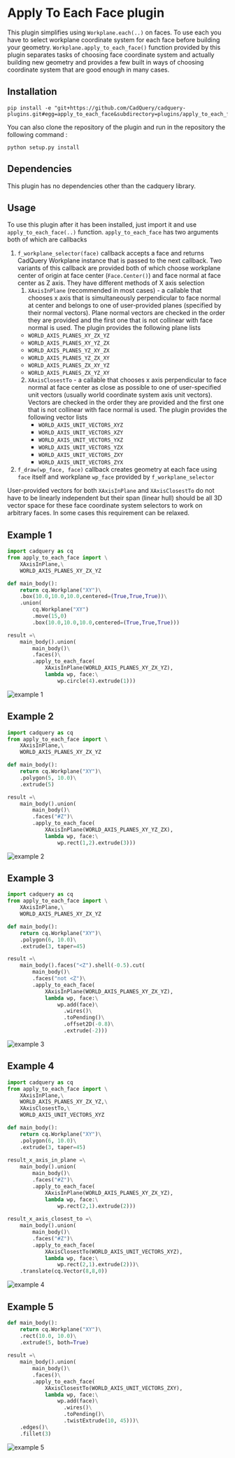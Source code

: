 # Apply To Each Face plugin

This plugin simplifies using 
`Workplane.each(..)` on faces. 
To use each you have to select workplane coordinate 
system for each face before building your geometry. 
`Workplane.apply_to_each_face()` function provided by 
this plugin separates tasks of choosing face coordinate 
system and actually building new geometry and provides 
a few built in ways of choosing coordinate system that 
are good enough in many cases.


## Installation

```
pip install -e "git+https://github.com/CadQuery/cadquery-plugins.git#egg=apply_to_each_face&subdirectory=plugins/apply_to_each_face"
```
You can also clone the repository of the plugin and run in the repository the following command :
```
python setup.py install
```

## Dependencies

This plugin has no dependencies other than the cadquery library.

## Usage

To use this plugin after it has been installed, 
just import it and use `apply_to_each_face(..)` function. 
`apply_to_each_face` has two arguments
both of which are callbacks

1. `f_workplane_selector(face)` callback accepts a face and returns 
    CadQuery Workplane instance that is passed to the next callback.
    Two variants of this callback are provided both of which
    choose workplane center of origin at face center (`Face.Center()`) and
    face normal at face center as Z axis. They have different
    methods of X axis selection
    1. `XAxisInPlane` (recommended in most cases) - a callable that chooses
      x axis that is simultaneously perpendicular to face normal at center
      and belongs to one of user-provided planes (specified by their 
      normal vectors). Plane normal vectors are checked in the order 
      they are provided and the first one that is not collinear with 
      face normal is used.
      The plugin provides the following plane lists
      - `WORLD_AXIS_PLANES_XY_ZX_YZ`
      - `WORLD_AXIS_PLANES_XY_YZ_ZX`
      - `WORLD_AXIS_PLANES_YZ_XY_ZX`
      - `WORLD_AXIS_PLANES_YZ_ZX_XY`
      - `WORLD_AXIS_PLANES_ZX_XY_YZ`
      - `WORLD_AXIS_PLANES_ZX_YZ_XY`
    2. `XAxisClosestTo` - a callable that chooses x axis perpendicular 
       to face normal at face center as close as possible to one 
       of user-specified unit vectors (usually world coordinate 
       system axis unit vectors).
       Vectors are checked in the order they are provided and the first one
       that is not collinear with face normal is used.
       The plugin provides the following vector lists
       - `WORLD_AXIS_UNIT_VECTORS_XYZ`
       - `WORLD_AXIS_UNIT_VECTORS_XZY`
       - `WORLD_AXIS_UNIT_VECTORS_YXZ`
       - `WORLD_AXIS_UNIT_VECTORS_YZX`
       - `WORLD_AXIS_UNIT_VECTORS_ZXY`
       - `WORLD_AXIS_UNIT_VECTORS_ZYX`    
2. `f_draw(wp_face, face)` callback creates geometry at each face using 
   `face` itself and workplane `wp_face` provided by `f_workplane_selector`

User-provided vectors  for both `XAxisInPlane` and `XAxisClosestTo` do not
have to be linearly independent but their span (linear hull) should be all
3D vector space for these face coordinate system selectors to work on 
arbitrary faces. In some cases this requirement can be relaxed.


## Example 1
```python
import cadquery as cq
from apply_to_each_face import \
    XAxisInPlane,\
    WORLD_AXIS_PLANES_XY_ZX_YZ

def main_body():
    return cq.Workplane("XY")\
    .box(10.0,10.0,10.0,centered=(True,True,True))\
    .union(
        cq.Workplane("XY")
        .move(15,0)
        .box(10.0,10.0,10.0,centered=(True,True,True))) 

result =\
    main_body().union(    
        main_body()\
        .faces()\
        .apply_to_each_face(
            XAxisInPlane(WORLD_AXIS_PLANES_XY_ZX_YZ),
            lambda wp, face:\
                wp.circle(4).extrude(1)))
```
![example 1](ex1.png "Example 1")


## Example 2
```python
import cadquery as cq
from apply_to_each_face import \
    XAxisInPlane,\
    WORLD_AXIS_PLANES_XY_ZX_YZ

def main_body():
    return cq.Workplane("XY")\
    .polygon(5, 10.0)\
    .extrude(5)

result =\
    main_body().union(    
        main_body()\
        .faces("#Z")\
        .apply_to_each_face(
            XAxisInPlane(WORLD_AXIS_PLANES_XY_YZ_ZX),
            lambda wp, face:\
                wp.rect(1,2).extrude(3)))
```
![example 2](ex2.png "Example 2")

## Example 3

```python
import cadquery as cq
from apply_to_each_face import \
    XAxisInPlane,\
    WORLD_AXIS_PLANES_XY_ZX_YZ

def main_body():
    return cq.Workplane("XY")\
    .polygon(6, 10.0)\
    .extrude(3, taper=45)

result =\
    main_body().faces("<Z").shell(-0.5).cut(    
        main_body()\
        .faces("not <Z")\
        .apply_to_each_face(
            XAxisInPlane(WORLD_AXIS_PLANES_XY_ZX_YZ),
            lambda wp, face:\
                wp.add(face)\
                  .wires()\
                  .toPending()\
                  .offset2D(-0.8)\
                  .extrude(-2)))
```
![example 3](ex3.png "Example 3")

## Example 4

```python
import cadquery as cq
from apply_to_each_face import \
    XAxisInPlane,\
    WORLD_AXIS_PLANES_XY_ZX_YZ,\
    XAxisClosestTo,\
    WORLD_AXIS_UNIT_VECTORS_XYZ

def main_body():
    return cq.Workplane("XY")\
    .polygon(6, 10.0)\
    .extrude(3, taper=45)    
        
result_x_axis_in_plane =\
    main_body().union(
        main_body()\
        .faces("#Z")\
        .apply_to_each_face(
            XAxisInPlane(WORLD_AXIS_PLANES_XY_ZX_YZ),
            lambda wp, face:\
                wp.rect(2,1).extrude(2))) 
        
result_x_axis_closest_to =\
    main_body().union(
        main_body()\
        .faces("#Z")\
        .apply_to_each_face(
            XAxisClosestTo(WORLD_AXIS_UNIT_VECTORS_XYZ),
            lambda wp, face:\
                wp.rect(2,1).extrude(2)))\
    .translate(cq.Vector(8,8,0))
```

![example 4](ex4.png "Example 4")

## Example 5

```python
def main_body():
    return cq.Workplane("XY")\
    .rect(10.0, 10.0)\
    .extrude(5, both=True)
    
result =\
    main_body().union(
        main_body()\
        .faces()\
        .apply_to_each_face(
            XAxisClosestTo(WORLD_AXIS_UNIT_VECTORS_ZXY),
            lambda wp, face:\
                wp.add(face)\
                  .wires()\
                  .toPending()\
                  .twistExtrude(10, 45)))\
    .edges()\
    .fillet(3)
```  

![example 5](ex5.png "Example 5")





